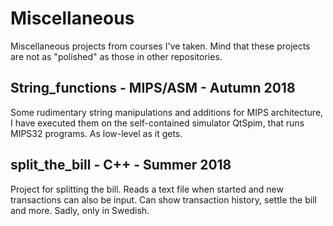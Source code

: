 # Miscellaneous
Miscellaneous projects from courses I've taken. Mind that these projects are not as "polished" as those in other repositories.

## String_functions - MIPS/ASM - Autumn 2018

Some rudimentary string manipulations and additions for MIPS architecture, I have executed them on the self-contained simulator QtSpim, that runs MIPS32 programs. As low-level as it gets.

## split_the_bill - C++ - Summer 2018

Project for splitting the bill. Reads a text file when started and new transactions can also be input. Can show transaction history, settle the bill and more. Sadly, only in Swedish.



